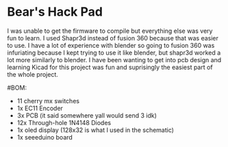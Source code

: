 # Bear's Hack Pad

I was unable to get the firmware to compile but everything else was very fun to learn. I used Shapr3d instead of fusion 360 because that was easier to use. I have a lot of experience with blender so going to fusion 360 was infuriating because I kept trying to use it like blender, but shapr3d worked a lot more similarly to blender. I have been wanting to get into pcb design and learning Kicad for this project was fun and suprisingly the easiest part of the whole project.

#BOM:

- 11 cherry mx switches
- 1x EC11 Encoder
- 3x PCB (it said somewhere yall would send 3 idk)
- 12x Through-hole 1N4148 Diodes
- 1x oled display (128x32 is what I used in the schematic)
- 1x seeeduino board
